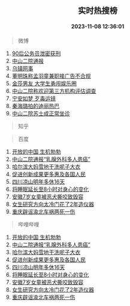 <div align="center"><h2>实时热搜榜</h2><h4>2023-11-08 12:36:01</h4></div>

> 微博  

1. [90后公务员泄密获刑](https://s.weibo.com/weibo?q=%2390%E5%90%8E%E5%85%AC%E5%8A%A1%E5%91%98%E6%B3%84%E5%AF%86%E8%8E%B7%E5%88%91%23&t=31&band_rank=1&Refer=top)<br />
2. [中山二院通报](https://s.weibo.com/weibo?q=%23%E4%B8%AD%E5%B1%B1%E4%BA%8C%E9%99%A2%E9%80%9A%E6%8A%A5%23&t=31&band_rank=2&Refer=top)<br />
3. [乌镇网事](https://s.weibo.com/weibo?q=%23%E4%B9%8C%E9%95%87%E7%BD%91%E4%BA%8B%23&t=31&band_rank=3&Refer=top)<br />
4. [董明珠称孟羽童兼职接广告不合规](https://s.weibo.com/weibo?q=%23%E8%91%A3%E6%98%8E%E7%8F%A0%E7%A7%B0%E5%AD%9F%E7%BE%BD%E7%AB%A5%E5%85%BC%E8%81%8C%E6%8E%A5%E5%B9%BF%E5%91%8A%E4%B8%8D%E5%90%88%E8%A7%84%23&t=31&band_rank=4&Refer=top)<br />
5. [金莎男友 大学生勇闯娱乐圈](https://s.weibo.com/weibo?q=%E9%87%91%E8%8E%8E%E7%94%B7%E5%8F%8B%20%E5%A4%A7%E5%AD%A6%E7%94%9F%E5%8B%87%E9%97%AF%E5%A8%B1%E4%B9%90%E5%9C%88&t=31&band_rank=5&Refer=top)<br />
6. [中山二院称欢迎第三方机构评估调查](https://s.weibo.com/weibo?q=%23%E4%B8%AD%E5%B1%B1%E4%BA%8C%E9%99%A2%E7%A7%B0%E6%AC%A2%E8%BF%8E%E7%AC%AC%E4%B8%89%E6%96%B9%E6%9C%BA%E6%9E%84%E8%AF%84%E4%BC%B0%E8%B0%83%E6%9F%A5%23&t=31&band_rank=6&Refer=top)<br />
7. [宁安如梦 歹毒运镜](https://s.weibo.com/weibo?q=%E5%AE%81%E5%AE%89%E5%A6%82%E6%A2%A6%20%E6%AD%B9%E6%AF%92%E8%BF%90%E9%95%9C&t=31&band_rank=7&Refer=top)<br />
8. [秦海璐拍的迪丽热巴](https://s.weibo.com/weibo?q=%23%E7%A7%A6%E6%B5%B7%E7%92%90%E6%8B%8D%E7%9A%84%E8%BF%AA%E4%B8%BD%E7%83%AD%E5%B7%B4%23&t=31&band_rank=8&Refer=top)<br />
9. [中山二院苏士成正常坐诊](https://s.weibo.com/weibo?q=%23%E4%B8%AD%E5%B1%B1%E4%BA%8C%E9%99%A2%E8%8B%8F%E5%A3%AB%E6%88%90%E6%AD%A3%E5%B8%B8%E5%9D%90%E8%AF%8A%23&t=31&band_rank=9&Refer=top)<br />

> 知乎  


> 百度  

1. [开放的中国 生机勃勃](https://www.baidu.com/s?wd=%E5%BC%80%E6%94%BE%E7%9A%84%E4%B8%AD%E5%9B%BD+%E7%94%9F%E6%9C%BA%E5%8B%83%E5%8B%83&sa=fyb_news&rsv_dl=fyb_news)<br />
2. [中山二院通报“乳腺外科多人患癌”](https://www.baidu.com/s?wd=%E4%B8%AD%E5%B1%B1%E4%BA%8C%E9%99%A2%E9%80%9A%E6%8A%A5%E2%80%9C%E4%B9%B3%E8%85%BA%E5%A4%96%E7%A7%91%E5%A4%9A%E4%BA%BA%E6%82%A3%E7%99%8C%E2%80%9D&sa=fyb_news&rsv_dl=fyb_news)<br />
3. [哈尔滨大妈雪地干洗呢子大衣](https://www.baidu.com/s?wd=%E5%93%88%E5%B0%94%E6%BB%A8%E5%A4%A7%E5%A6%88%E9%9B%AA%E5%9C%B0%E5%B9%B2%E6%B4%97%E5%91%A2%E5%AD%90%E5%A4%A7%E8%A1%A3&sa=fyb_news&rsv_dl=fyb_news)<br />
4. [促进创新成果更多惠及各国人民](https://www.baidu.com/s?wd=%E4%BF%83%E8%BF%9B%E5%88%9B%E6%96%B0%E6%88%90%E6%9E%9C%E6%9B%B4%E5%A4%9A%E6%83%A0%E5%8F%8A%E5%90%84%E5%9B%BD%E4%BA%BA%E6%B0%91&sa=fyb_news&rsv_dl=fyb_news)<br />
5. [四川凉山明年多休16天](https://www.baidu.com/s?wd=%E5%9B%9B%E5%B7%9D%E5%87%89%E5%B1%B1%E6%98%8E%E5%B9%B4%E5%A4%9A%E4%BC%9116%E5%A4%A9&sa=fyb_news&rsv_dl=fyb_news)<br />
6. [将睡眠延长至8小时对身心的变化](https://www.baidu.com/s?wd=%E5%B0%86%E7%9D%A1%E7%9C%A0%E5%BB%B6%E9%95%BF%E8%87%B38%E5%B0%8F%E6%97%B6%E5%AF%B9%E8%BA%AB%E5%BF%83%E7%9A%84%E5%8F%98%E5%8C%96&sa=fyb_news&rsv_dl=fyb_news)<br />
7. [安徽7岁女童被恶犬撕咬致毁容](https://www.baidu.com/s?wd=%E5%AE%89%E5%BE%BD7%E5%B2%81%E5%A5%B3%E7%AB%A5%E8%A2%AB%E6%81%B6%E7%8A%AC%E6%92%95%E5%92%AC%E8%87%B4%E6%AF%81%E5%AE%B9&sa=fyb_news&rsv_dl=fyb_news)<br />
8. [女生研究方向太冷门花了2年造仪器](https://www.baidu.com/s?wd=%E5%A5%B3%E7%94%9F%E7%A0%94%E7%A9%B6%E6%96%B9%E5%90%91%E5%A4%AA%E5%86%B7%E9%97%A8%E8%8A%B1%E4%BA%862%E5%B9%B4%E9%80%A0%E4%BB%AA%E5%99%A8&sa=fyb_news&rsv_dl=fyb_news)<br />
9. [重庆辟谣渝北车祸两死一伤](https://www.baidu.com/s?wd=%E9%87%8D%E5%BA%86%E8%BE%9F%E8%B0%A3%E6%B8%9D%E5%8C%97%E8%BD%A6%E7%A5%B8%E4%B8%A4%E6%AD%BB%E4%B8%80%E4%BC%A4&sa=fyb_news&rsv_dl=fyb_news)<br />

> 哔哩哔哩  

1. [开放的中国 生机勃勃](https://www.baidu.com/s?wd=%E5%BC%80%E6%94%BE%E7%9A%84%E4%B8%AD%E5%9B%BD+%E7%94%9F%E6%9C%BA%E5%8B%83%E5%8B%83&sa=fyb_news&rsv_dl=fyb_news)<br />
2. [中山二院通报“乳腺外科多人患癌”](https://www.baidu.com/s?wd=%E4%B8%AD%E5%B1%B1%E4%BA%8C%E9%99%A2%E9%80%9A%E6%8A%A5%E2%80%9C%E4%B9%B3%E8%85%BA%E5%A4%96%E7%A7%91%E5%A4%9A%E4%BA%BA%E6%82%A3%E7%99%8C%E2%80%9D&sa=fyb_news&rsv_dl=fyb_news)<br />
3. [哈尔滨大妈雪地干洗呢子大衣](https://www.baidu.com/s?wd=%E5%93%88%E5%B0%94%E6%BB%A8%E5%A4%A7%E5%A6%88%E9%9B%AA%E5%9C%B0%E5%B9%B2%E6%B4%97%E5%91%A2%E5%AD%90%E5%A4%A7%E8%A1%A3&sa=fyb_news&rsv_dl=fyb_news)<br />
4. [促进创新成果更多惠及各国人民](https://www.baidu.com/s?wd=%E4%BF%83%E8%BF%9B%E5%88%9B%E6%96%B0%E6%88%90%E6%9E%9C%E6%9B%B4%E5%A4%9A%E6%83%A0%E5%8F%8A%E5%90%84%E5%9B%BD%E4%BA%BA%E6%B0%91&sa=fyb_news&rsv_dl=fyb_news)<br />
5. [四川凉山明年多休16天](https://www.baidu.com/s?wd=%E5%9B%9B%E5%B7%9D%E5%87%89%E5%B1%B1%E6%98%8E%E5%B9%B4%E5%A4%9A%E4%BC%9116%E5%A4%A9&sa=fyb_news&rsv_dl=fyb_news)<br />
6. [将睡眠延长至8小时对身心的变化](https://www.baidu.com/s?wd=%E5%B0%86%E7%9D%A1%E7%9C%A0%E5%BB%B6%E9%95%BF%E8%87%B38%E5%B0%8F%E6%97%B6%E5%AF%B9%E8%BA%AB%E5%BF%83%E7%9A%84%E5%8F%98%E5%8C%96&sa=fyb_news&rsv_dl=fyb_news)<br />
7. [安徽7岁女童被恶犬撕咬致毁容](https://www.baidu.com/s?wd=%E5%AE%89%E5%BE%BD7%E5%B2%81%E5%A5%B3%E7%AB%A5%E8%A2%AB%E6%81%B6%E7%8A%AC%E6%92%95%E5%92%AC%E8%87%B4%E6%AF%81%E5%AE%B9&sa=fyb_news&rsv_dl=fyb_news)<br />
8. [女生研究方向太冷门花了2年造仪器](https://www.baidu.com/s?wd=%E5%A5%B3%E7%94%9F%E7%A0%94%E7%A9%B6%E6%96%B9%E5%90%91%E5%A4%AA%E5%86%B7%E9%97%A8%E8%8A%B1%E4%BA%862%E5%B9%B4%E9%80%A0%E4%BB%AA%E5%99%A8&sa=fyb_news&rsv_dl=fyb_news)<br />
9. [重庆辟谣渝北车祸两死一伤](https://www.baidu.com/s?wd=%E9%87%8D%E5%BA%86%E8%BE%9F%E8%B0%A3%E6%B8%9D%E5%8C%97%E8%BD%A6%E7%A5%B8%E4%B8%A4%E6%AD%BB%E4%B8%80%E4%BC%A4&sa=fyb_news&rsv_dl=fyb_news)<br />
